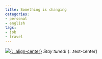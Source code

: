 ```yaml
---
title: Something is changing
categories:
- personal
- english
tags:
- job
- travel
---
```

[![]({{site.url}}/assets/images/cambridge_ARM.jpg){: .align-center}]({{site.url}}/assets/images/cambridge_ARM.jpg)
_Stay tuned!_
{: .text-center}

